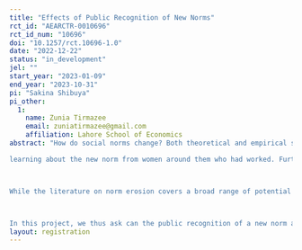 ```yaml
---
title: "Effects of Public Recognition of New Norms"
rct_id: "AEARCTR-0010696"
rct_id_num: "10696"
doi: "10.1257/rct.10696-1.0"
date: "2022-12-22"
status: "in_development"
jel: ""
start_year: "2023-01-09"
end_year: "2023-10-31"
pi: "Sakina Shibuya"
pi_other:
  1:
    name: Zunia Tirmazee
    email: zuniatirmazee@gmail.com
    affiliation: Lahore School of Economics
abstract: "How do social norms change? Both theoretical and empirical studies have tackled this question. On the theoretical front, studies have found that group reputation (Tirole, 1996), leadership (Acemoglu and Jackson, 2014), and social tipping (Schelling, 1978) affect the persistence of norms and can facilitate such change. On the empirical front, while Alesina et al. (2011), Alesina et al. (2013), and Fernández and Fogli (2009) demonstrate the persistence and transmission of social norms around fertility and female labor force participation by examining second-generation migrants with diverse cultural backgrounds living in the United States, Olivetti et al. (2020); Fogli and Veldkamp (2011); Fernández (2013); Fernández et al. (2004) show the new norm of women’s employment in the U.S. has been promoted by people
learning about the new norm from women around them who had worked. Furthermore, recent experimental studies illustrate that a norm can be changed rather quickly by the endorsement of a new norm by a public figure Bursztyn et al. (2020a) and by informing people of their peers’ true beliefs about existing norms Bursztyn et al. (2020b).

While the literature on norm erosion covers a broad range of potential mechanisms of norm changes and is diverse in research methodologies, it currently lacks empirical evidence on the effects of the endorsement of new norms by authority figures on beliefs about norms and actual behaviors, especially among employers. This is an important addition to the literature, especially in a context where women’s employment is seen as a norm violation. Identifying an intervention that can change a set of norms that prevents women from participating in the formal labor market has a potentially important policy implication.

In this project, we thus ask can the public recognition of a new norm about female hiring by industry leaders change employers’ beliefs in the gender-restricting norms and their actual hiring of women?"
layout: registration
---
```


